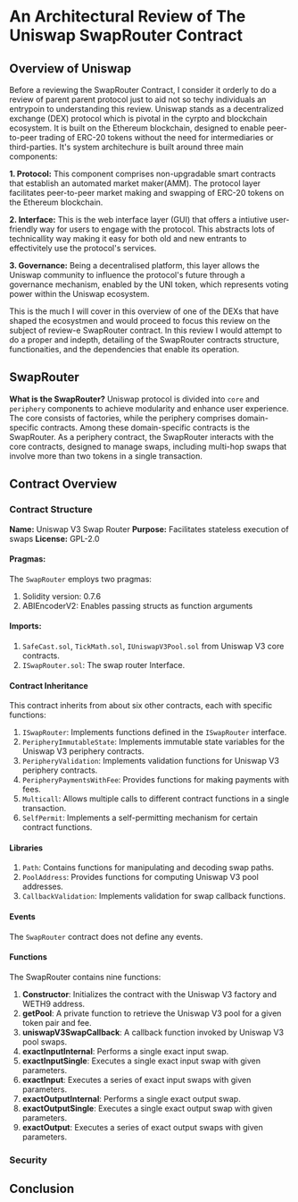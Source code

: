 # An Architectural Review of The Uniswap SwapRouter Contract

## Overview of Uniswap
Before a reviewing the SwapRouter Contract, I consider it orderly to do a review of parent parent protocol just to aid not so techy individuals an entrypoin to understanding this review. Uniswap stands as a decentralized exchange (DEX) protocol which is pivotal in the cyrpto and blockchain ecosystem. It is built on the Ethereum blockchain, designed to enable peer-to-peer trading of ERC-20 tokens without the need for intermediaries or third-parties. It's system architechure is built around three main components:

**1. Protocol:** This component comprises non-upgradable smart contracts that establish an automated market maker(AMM). The protocol layer facilitates peer-to-peer market making and swapping of ERC-20 tokens on the Ethereum blockchain.

**2. Interface:** This is the web interface layer (GUI) that offers a intiutive user-friendly way for users to engage with the protocol. This abstracts lots of technicallity way making it easy for both old and new entrants to effectivitely use the protocol's services.

**3. Governance:** Being a decentralised platform, this layer allows the Uniswap community to influence the protocol's future through a governance mechanism, enabled by the UNI token, which represents voting power within the Uniswap ecosystem.

This is the much I will cover in this overview of one of the DEXs that have shaped the ecosystmen and would proceed to focus this review on the subject of review-e SwapRouter contract. In this review I would attempt to do a proper and indepth, detailing of the SwapRouter contracts structure, functionaities, and the dependencies that enable its operation.

## SwapRouter

**What is the SwapRouter?**
Uniswap protocol is divided into `core` and `periphery` components to achieve modularity and enhance user experience. The core consists of factories, while the periphery comprises domain-specific contracts. Among these domain-specific contracts is the SwapRouter. As a periphery contract, the SwapRouter interacts with the core contracts, designed to manage swaps, including multi-hop swaps that involve more than two tokens in a single transaction.

## Contract Overview



### Contract Structure

**Name:** Uniswap V3 Swap Router
**Purpose:** Facilitates stateless execution of swaps
**License:** GPL-2.0

#### Pragmas:
The `SwapRouter` employs two pragmas:
1. Solidity version: 0.7.6
2. ABIEncoderV2: Enables passing structs as function arguments

#### Imports:
1. `SafeCast.sol`, `TickMath.sol`, `IUniswapV3Pool.sol` from Uniswap V3 core contracts.
2. `ISwapRouter.sol`: The swap router Interface.

#### Contract Inheritance

This contract inherits from about six other contracts, each with specific functions:
1. `ISwapRouter`: Implements functions defined in the `ISwapRouter` interface.
2. `PeripheryImmutableState`: Implements immutable state variables for the Uniswap V3 periphery contracts.
3. `PeripheryValidation`: Implements validation functions for Uniswap V3 periphery contracts.
4. `PeripheryPaymentsWithFee`: Provides functions for making payments with fees.
5. `Multicall`: Allows multiple calls to different contract functions in a single transaction.
6. `SelfPermit`: Implements a self-permitting mechanism for certain contract functions.

#### Libraries

1. `Path`: Contains functions for manipulating and decoding swap paths.
2. `PoolAddress`: Provides functions for computing Uniswap V3 pool addresses.
3. `CallbackValidation`: Implements validation for swap callback functions.

#### Events

The `SwapRouter` contract does not define any events.

#### Functions

The SwapRouter contains nine functions:
1. **Constructor**: Initializes the contract with the Uniswap V3 factory and WETH9 address.
2. **getPool**: A private function to retrieve the Uniswap V3 pool for a given token pair and fee.
3. **uniswapV3SwapCallback**: A callback function invoked by Uniswap V3 pool swaps.
4. **exactInputInternal**: Performs a single exact input swap.
5. **exactInputSingle**: Executes a single exact input swap with given parameters.
6. **exactInput**: Executes a series of exact input swaps with given parameters.
7. **exactOutputInternal**: Performs a single exact output swap.
8. **exactOutputSingle**: Executes a single exact output swap with given parameters.
9. **exactOutput**: Executes a series of exact output swaps with given parameters.

### Security

## Conclusion


